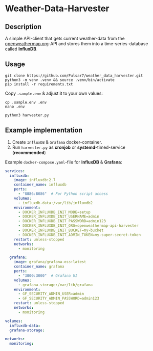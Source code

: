 # Weather-Data-Harvester


## Description

A simple API-client that gets current weather-data from the [openweathermap.org](https://openweathermap.org/)-API and stores them into a time-series-database called __InfluxDB__.

## Usage

```SHELL
git clone https://github.com/Pulsar7/weather_data_harvester.git
python3 -m venv .venv && source .venv/bin/activate
pip install -r requirements.txt
```

Copy `.sample.env` & adjust it to your own values:
```SHELL
cp .sample.env .env
nano .env
```

```SHELL
python3 harvester.py
```

## Example implementation

1. Create `InfluxDB` & `Grafana` docker-container.
2. Run `harvester.py` as __cronjob__ or __systemd__-timed-service (**recommended**)

Example `docker-compose.yaml`-file for __InfluxDB__ & __Grafana__:
```YAML
services:
  influxdb:
    image: influxdb:2.7
    container_name: influxdb
    ports:
      - "8086:8086"  # For Python script access
    volumes:
      - influxdb-data:/var/lib/influxdb2
    environment:
      - DOCKER_INFLUXDB_INIT_MODE=setup
      - DOCKER_INFLUXDB_INIT_USERNAME=admin
      - DOCKER_INFLUXDB_INIT_PASSWORD=admin123
      - DOCKER_INFLUXDB_INIT_ORG=openweathermap-api-harvester
      - DOCKER_INFLUXDB_INIT_BUCKET=my-bucket
      - DOCKER_INFLUXDB_INIT_ADMIN_TOKEN=my-super-secret-token
    restart: unless-stopped
    networks:
      - monitoring

  grafana:
    image: grafana/grafana-oss:latest
    container_name: grafana
    ports:
      - "3000:3000"  # Grafana UI
    volumes:
      - grafana-storage:/var/lib/grafana
    environment:
      - GF_SECURITY_ADMIN_USER=admin
      - GF_SECURITY_ADMIN_PASSWORD=admin123
    restart: unless-stopped
    networks:
      - monitoring

volumes:
  influxdb-data:
  grafana-storage:

networks:
  monitoring:
```